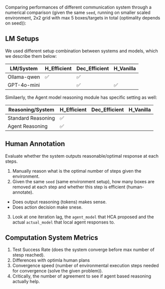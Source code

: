 Comparing performances of different communication system through a numerical comparison (given the same `seed`, running on smaller scaled environment, 2x2 grid with max 5 boxes/targets in total (optimality depends on seed)):

## LM Setups
We used different setup combination between systems and models, which we describe them below:

| **LM/System**        | **H_Efficient** | **Dec_Efficient** | **H_Vanilla** |
|-----------------------|-----------------|--------------------|---------------|
| Ollama-qwen           | ✅              | ✅                 |               |
| GPT-4o-mini           |                 | ✅                 | ✅            |

Similaerly, the Agent model reasoning module has specific setting as well:

| **Reasoning/System** | **H_Efficient** | **Dec_Efficient** | **H_Vanilla** |
|-----------------------|-----------------|--------------------|---------------|
| Standard Reasoning    | ✅              |                    |              |
| Agent Reasoning       | ✅              |                    |              |


## Human Annotation
Evaluate whether the system outputs reasonable/optimal response at each steps.

1. Manually reason what is the optimal number of steps given the environment.
2. Given the same `seed` (same environment setup), how many boxes are removed at each step and whether this step is efficient (human-annotate).
- Does output reasoning (tokens) makes sense.
- Does action decision make snese.
3. Look at one iteration lag, the `agent_model` that HCA proposed and the actual `actual_model` that local agent responses to.

## Computation System Metrics

1. Test Success Rate (does the system converge before max number of stesp reached).
2. Differences with optimla human plans
3. Convergence speed (number of environmental execution steps needed for convergence (solve the given problem)).
4. Critically, the number of agreement to see if agent based reasoning actually help.